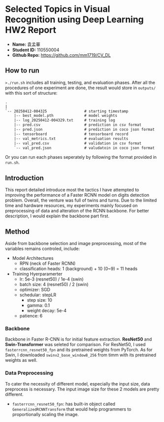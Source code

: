 # Selected Topics in Visual Recognition using Deep Learning HW2 Report

- **Name:** 袁孟華
- **Student ID:** 110550004
- **Github Repo:** <https://github.com/mm1719/CV_DL>

## How to run

`>./run.sh` includes all training, testing, and evaluation phases. After all the procedures of one experiment are done, the result would store in `outputs/` with this sort of structure:

```txt
.
|
`-- 20250412-004325                 # starting timestamp
    |-- best_model.pth              # model weights
    |-- log_20250412-004329.txt     # training log
    |-- pred.csv                    # prediction in csv format
    |-- pred.json                   # prediction in coco json format
    |-- tensorboard                 # tensorboard record
    |-- val_metrics.txt             # evaluation results
    |-- val_pred.csv                # validation in csv format
    `-- val_pred.json               # valudatoin in coco json format
```

Or you can run each phases seperately by following the format provided in `run.sh`.

## Introduction

This report detailed introduce most the tactics I have attempted to improving the performance of a Faster RCNN model on digits detection problem. Overall, the venture was full of twins and turns. Due to the limited time and hardware resources, my experiments mainly focused on preprocessing of data and alteration of the RCNN backbone. For better description, I would explain the backbone part first.

## Method

Aside from backbone selection and image preprocessing, most of the variables remains controled, include:

- Model Architectures
  - RPN (neck of Faster RCNN)
  - classification heads: 1 (background) + 10 (0~9) = 11 heads
- Training Hyerparamerter
  - lr: 5e-3 (resnet50) / 1e-4 (swin)
  - batch size: 4 (resnet50) / 2 (swin)
  - optimizer: SGD
  - schedular: stepLR
    - step size: 10
    - gamma: 0.1
    - weight decay: 5e-4
  - patience: 6

### Backbone

Backbone in Faster R-CNN is for initial feature extraction. **ResNet50** and **Swin-Transformer** was seleted for comparison. For ResNet50, I used `fasterrcnn_resnet50_fpn` and its pretrained weights from PyTorch. As for Swin, I downloaded `swinv2_base_window8_256` from timm with its pretrained weights as well.

### Data Preprocessing

To cater the necessity of different model, especially the input size, data preprocess is necessary. The input image size for these 2 models are pretty different.

- `fasterrcnn_resnet50_fpn`: has built-in object called `GeneralizedRCNNTransform` that would help programmers to proportionally scaling the image.
